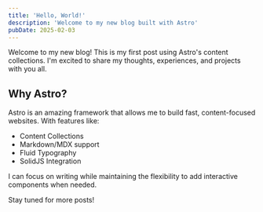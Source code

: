 ```yaml
---
title: 'Hello, World!'
description: 'Welcome to my new blog built with Astro'
pubDate: 2025-02-03
---
```


Welcome to my new blog! This is my first post using Astro's content collections. I'm excited to share my thoughts, experiences, and projects with you all.

## Why Astro?

Astro is an amazing framework that allows me to build fast, content-focused websites. With features like:

- Content Collections
- Markdown/MDX support
- Fluid Typography
- SolidJS Integration

I can focus on writing while maintaining the flexibility to add interactive components when needed.

Stay tuned for more posts!
